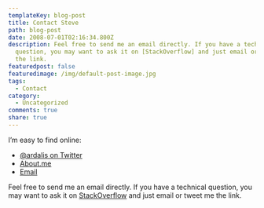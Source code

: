 ```yaml
---
templateKey: blog-post
title: Contact Steve
path: blog-post
date: 2008-07-01T02:16:34.800Z
description: Feel free to send me an email directly. If you have a technical
  question, you may want to ask it on [StackOverflow] and just email or tweet me
  the link.
featuredpost: false
featuredimage: /img/default-post-image.jpg
tags:
  - Contact
category:
  - Uncategorized
comments: true
share: true
---
```

<!--StartFragment-->

I’m easy to find online:

* [@ardalis on Twitter](https://twitter.com/ardalis)
* [About.me](http://about.me/stevenasmith)
* [Email](https://ardalis.com/contact-us)

Feel free to send me an email directly. If you have a technical question, you may want to ask it on [StackOverflow](http://stackoverflow.com/) and just email or tweet me the link.

<!--EndFragment-->